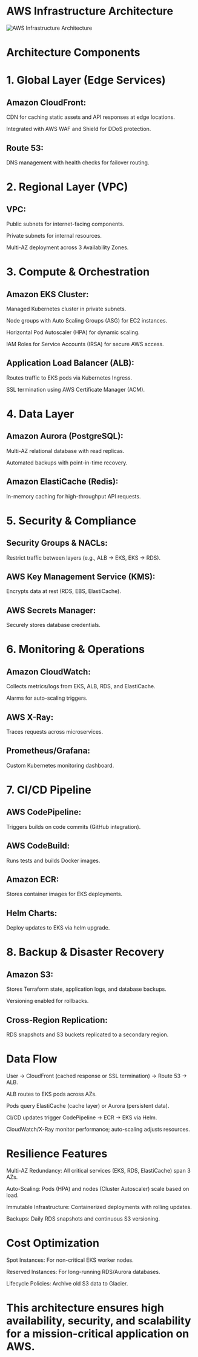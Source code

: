 
# AWS Infrastructure Architecture

![AWS Infrastructure Architecture](./images/infra.png)



# Architecture Components

# 1. Global Layer (Edge Services)

## Amazon CloudFront:

CDN for caching static assets and API responses at edge locations.

Integrated with AWS WAF and Shield for DDoS protection.

## Route 53:

DNS management with health checks for failover routing.



# 2. Regional Layer (VPC)


## VPC:

Public subnets for internet-facing components.

Private subnets for internal resources.

Multi-AZ deployment across 3 Availability Zones.


# 3. Compute & Orchestration

## Amazon EKS Cluster:

Managed Kubernetes cluster in private subnets.

Node groups with Auto Scaling Groups (ASG) for EC2 instances.

Horizontal Pod Autoscaler (HPA) for dynamic scaling.

IAM Roles for Service Accounts (IRSA) for secure AWS access.


## Application Load Balancer (ALB):

Routes traffic to EKS pods via Kubernetes Ingress.

SSL termination using AWS Certificate Manager (ACM).


# 4. Data Layer

## Amazon Aurora (PostgreSQL):

Multi-AZ relational database with read replicas.

Automated backups with point-in-time recovery.


## Amazon ElastiCache (Redis):

In-memory caching for high-throughput API requests.



# 5. Security & Compliance


## Security Groups & NACLs:

Restrict traffic between layers (e.g., ALB → EKS, EKS → RDS).


## AWS Key Management Service (KMS):

Encrypts data at rest (RDS, EBS, ElastiCache).


## AWS Secrets Manager:

Securely stores database credentials.


# 6. Monitoring & Operations

## Amazon CloudWatch:

Collects metrics/logs from EKS, ALB, RDS, and ElastiCache.

Alarms for auto-scaling triggers.

## AWS X-Ray:

Traces requests across microservices.

## Prometheus/Grafana:

Custom Kubernetes monitoring dashboard.



# 7. CI/CD Pipeline


## AWS CodePipeline:

Triggers builds on code commits (GitHub integration).


## AWS CodeBuild:

Runs tests and builds Docker images.


## Amazon ECR:

Stores container images for EKS deployments.


## Helm Charts:

Deploy updates to EKS via helm upgrade.



# 8. Backup & Disaster Recovery



## Amazon S3:

Stores Terraform state, application logs, and database backups.

Versioning enabled for rollbacks.


## Cross-Region Replication:

RDS snapshots and S3 buckets replicated to a secondary region.



# Data Flow



User → CloudFront (cached response or SSL termination) → Route 53 → ALB.

ALB routes to EKS pods across AZs.

Pods query ElastiCache (cache layer) or Aurora (persistent data).

CI/CD updates trigger CodePipeline → ECR → EKS via Helm.

CloudWatch/X-Ray monitor performance; auto-scaling adjusts resources.


# Resilience Features


Multi-AZ Redundancy: All critical services (EKS, RDS, ElastiCache) span 3 AZs.

Auto-Scaling: Pods (HPA) and nodes (Cluster Autoscaler) scale based on load.

Immutable Infrastructure: Containerized deployments with rolling updates.

Backups: Daily RDS snapshots and continuous S3 versioning.


# Cost Optimization

Spot Instances: For non-critical EKS worker nodes.

Reserved Instances: For long-running RDS/Aurora databases.

Lifecycle Policies: Archive old S3 data to Glacier.



# This architecture ensures high availability, security, and scalability for a mission-critical application on AWS.

